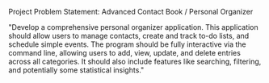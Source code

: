 Project Problem Statement: Advanced Contact Book / Personal Organizer

"Develop a comprehensive personal organizer application. This application should allow users to manage contacts, create and track to-do lists, and schedule simple events. The program should be fully interactive via the command line, allowing users to add, view, update, and delete entries across all categories. It should also include features like searching, filtering, and potentially some statistical insights."